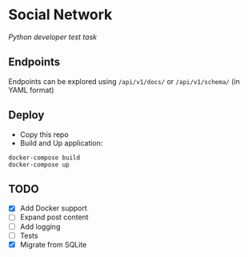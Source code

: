 # Social Network
*Python developer test task*

## Endpoints 
Endpoints can be explored using `/api/v1/docs/` or `/api/v1/schema/` (in YAML format)

## Deploy 
* Copy this repo
* Build and Up application: 
```commandlined
docker-compose build
docker-compose up
```

## TODO
- [x] Add Docker support
- [ ] Expand post content
- [ ] Add logging
- [ ] Tests
- [x] Migrate from SQLite